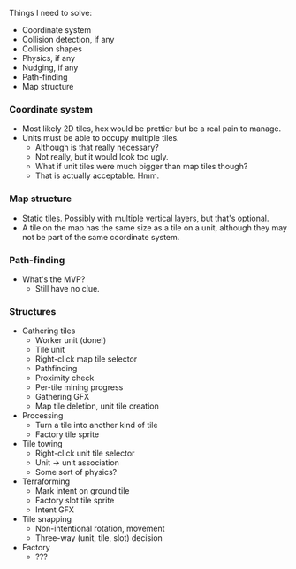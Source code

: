 Things I need to solve:
* Coordinate system
* Collision detection, if any
* Collision shapes
* Physics, if any
* Nudging, if any
* Path-finding
* Map structure

### Coordinate system

* Most likely 2D tiles, hex would be prettier but be a real pain to manage.
* Units must be able to occupy multiple tiles.
  * Although is that really necessary?
  * Not really, but it would look too ugly.
  * What if unit tiles were much bigger than map tiles though?
  * That is actually acceptable. Hmm.

### Map structure

* Static tiles. Possibly with multiple vertical layers, but that's optional.
* A tile on the map has the same size as a tile on a unit, although they may not be part of the same coordinate system.

### Path-finding

* What's the MVP?
  * Still have no clue.

### Structures

* Gathering tiles
  * Worker unit (done!)
  * Tile unit
  * Right-click map tile selector
  * Pathfinding
  * Proximity check
  * Per-tile mining progress
  * Gathering GFX
  * Map tile deletion, unit tile creation
* Processing
  * Turn a tile into another kind of tile
  * Factory tile sprite
* Tile towing
  * Right-click unit tile selector
  * Unit -> unit association
  * Some sort of physics?
* Terraforming
  * Mark intent on ground tile
  * Factory slot tile sprite
  * Intent GFX
* Tile snapping
  * Non-intentional rotation, movement
  * Three-way (unit, tile, slot) decision
* Factory
  * ???